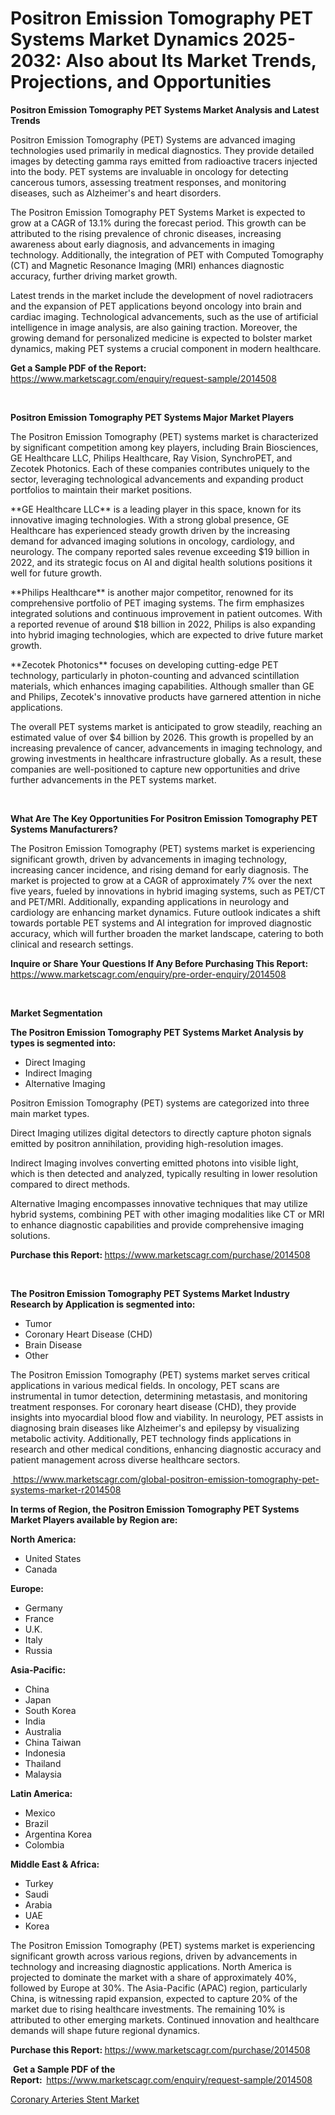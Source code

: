 <p><h1>Positron Emission Tomography PET Systems Market Dynamics 2025-2032: Also about Its Market Trends, Projections, and Opportunities</h1></p><p><strong>Positron Emission Tomography PET Systems Market Analysis and Latest Trends</strong></p>
<p><p>Positron Emission Tomography (PET) Systems are advanced imaging technologies used primarily in medical diagnostics. They provide detailed images by detecting gamma rays emitted from radioactive tracers injected into the body. PET systems are invaluable in oncology for detecting cancerous tumors, assessing treatment responses, and monitoring diseases, such as Alzheimer's and heart disorders.</p><p>The Positron Emission Tomography PET Systems Market is expected to grow at a CAGR of 13.1% during the forecast period. This growth can be attributed to the rising prevalence of chronic diseases, increasing awareness about early diagnosis, and advancements in imaging technology. Additionally, the integration of PET with Computed Tomography (CT) and Magnetic Resonance Imaging (MRI) enhances diagnostic accuracy, further driving market growth.</p><p>Latest trends in the market include the development of novel radiotracers and the expansion of PET applications beyond oncology into brain and cardiac imaging. Technological advancements, such as the use of artificial intelligence in image analysis, are also gaining traction. Moreover, the growing demand for personalized medicine is expected to bolster market dynamics, making PET systems a crucial component in modern healthcare.</p></p>
<p><strong>Get a Sample PDF of the Report:&nbsp;</strong> <a href="https://www.marketscagr.com/enquiry/request-sample/2014508?utm_campaign=3115&utm_medium=2&utm_source=Github&utm_content=ia&utm_term=29032025&utm_id=positron-emission-tomography-pet-systems">https://www.marketscagr.com/enquiry/request-sample/2014508</a></p>
<p>&nbsp;</p>
<p><strong>Positron Emission Tomography PET Systems Major Market Players</strong></p>
<p><p>The Positron Emission Tomography (PET) systems market is characterized by significant competition among key players, including Brain Biosciences, GE Healthcare LLC, Philips Healthcare, Ray Vision, SynchroPET, and Zecotek Photonics. Each of these companies contributes uniquely to the sector, leveraging technological advancements and expanding product portfolios to maintain their market positions.</p><p>**GE Healthcare LLC** is a leading player in this space, known for its innovative imaging technologies. With a strong global presence, GE Healthcare has experienced steady growth driven by the increasing demand for advanced imaging solutions in oncology, cardiology, and neurology. The company reported sales revenue exceeding $19 billion in 2022, and its strategic focus on AI and digital health solutions positions it well for future growth.</p><p>**Philips Healthcare** is another major competitor, renowned for its comprehensive portfolio of PET imaging systems. The firm emphasizes integrated solutions and continuous improvement in patient outcomes. With a reported revenue of around $18 billion in 2022, Philips is also expanding into hybrid imaging technologies, which are expected to drive future market growth.</p><p>**Zecotek Photonics** focuses on developing cutting-edge PET technology, particularly in photon-counting and advanced scintillation materials, which enhances imaging capabilities. Although smaller than GE and Philips, Zecotek's innovative products have garnered attention in niche applications.</p><p>The overall PET systems market is anticipated to grow steadily, reaching an estimated value of over $4 billion by 2026. This growth is propelled by an increasing prevalence of cancer, advancements in imaging technology, and growing investments in healthcare infrastructure globally. As a result, these companies are well-positioned to capture new opportunities and drive further advancements in the PET systems market.</p></p>
<p>&nbsp;</p>
<p><strong>What Are The Key Opportunities For Positron Emission Tomography PET Systems Manufacturers?</strong></p>
<p><p>The Positron Emission Tomography (PET) systems market is experiencing significant growth, driven by advancements in imaging technology, increasing cancer incidence, and rising demand for early diagnosis. The market is projected to grow at a CAGR of approximately 7% over the next five years, fueled by innovations in hybrid imaging systems, such as PET/CT and PET/MRI. Additionally, expanding applications in neurology and cardiology are enhancing market dynamics. Future outlook indicates a shift towards portable PET systems and AI integration for improved diagnostic accuracy, which will further broaden the market landscape, catering to both clinical and research settings.</p></p>
<p><strong>Inquire or Share Your Questions If Any Before Purchasing This Report:</strong> <a href="https://www.marketscagr.com/enquiry/pre-order-enquiry/2014508?utm_campaign=3115&utm_medium=2&utm_source=Github&utm_content=ia&utm_term=29032025&utm_id=positron-emission-tomography-pet-systems">https://www.marketscagr.com/enquiry/pre-order-enquiry/2014508</a></p>
<p>&nbsp;</p>
<p><strong>Market Segmentation</strong></p>
<p><strong>The Positron Emission Tomography PET Systems Market Analysis by types is segmented into:</strong></p>
<p><ul><li>Direct Imaging</li><li>Indirect Imaging</li><li>Alternative Imaging</li></ul></p>
<p><p>Positron Emission Tomography (PET) systems are categorized into three main market types. </p><p>Direct Imaging utilizes digital detectors to directly capture photon signals emitted by positron annihilation, providing high-resolution images. </p><p>Indirect Imaging involves converting emitted photons into visible light, which is then detected and analyzed, typically resulting in lower resolution compared to direct methods. </p><p>Alternative Imaging encompasses innovative techniques that may utilize hybrid systems, combining PET with other imaging modalities like CT or MRI to enhance diagnostic capabilities and provide comprehensive imaging solutions.</p></p>
<p><strong>Purchase this Report:&nbsp;</strong><a href="https://www.marketscagr.com/purchase/2014508?utm_campaign=3115&utm_medium=2&utm_source=Github&utm_content=ia&utm_term=29032025&utm_id=positron-emission-tomography-pet-systems">https://www.marketscagr.com/purchase/2014508</a></p>
<p>&nbsp;</p>
<p><strong>The Positron Emission Tomography PET Systems Market Industry Research by Application is segmented into:</strong></p>
<p><ul><li>Tumor</li><li>Coronary Heart Disease (CHD)</li><li>Brain Disease</li><li>Other</li></ul></p>
<p><p>The Positron Emission Tomography (PET) systems market serves critical applications in various medical fields. In oncology, PET scans are instrumental in tumor detection, determining metastasis, and monitoring treatment responses. For coronary heart disease (CHD), they provide insights into myocardial blood flow and viability. In neurology, PET assists in diagnosing brain diseases like Alzheimer's and epilepsy by visualizing metabolic activity. Additionally, PET technology finds applications in research and other medical conditions, enhancing diagnostic accuracy and patient management across diverse healthcare sectors.</p></p>
<p><a href="https://www.marketscagr.com/global-positron-emission-tomography-pet-systems-market-r2014508?utm_campaign=3115&utm_medium=2&utm_source=Github&utm_content=ia&utm_term=29032025&utm_id=positron-emission-tomography-pet-systems">&nbsp;https://www.marketscagr.com/global-positron-emission-tomography-pet-systems-market-r2014508</a></p>
<p><strong>In terms of Region, the Positron Emission Tomography PET Systems Market Players available by Region are:</strong></p>
<p>
    <p> <strong> North America: </strong>
        <ul>
            <li>United States</li>
            <li>Canada</li>
        </ul>
        </p> 
    <p> <strong> Europe: </strong>
        <ul>
            <li>Germany</li>
            <li>France</li>
            <li>U.K.</li>
            <li>Italy</li>
            <li>Russia</li>
        </ul>
        </p> 
    <p> <strong> Asia-Pacific: </strong>
        <ul>
            <li>China</li>
            <li>Japan</li>
            <li>South Korea</li>
            <li>India</li>
            <li>Australia</li>
            <li>China Taiwan</li>
            <li>Indonesia</li>
            <li>Thailand</li>
            <li>Malaysia</li>
        </ul>
        </p> 
    <p> <strong> Latin America: </strong>
        <ul>
            <li>Mexico</li>
            <li>Brazil</li>
            <li>Argentina Korea</li>
            <li>Colombia</li>
        </ul>
        </p> 
    <p> <strong> Middle East & Africa: </strong>
        <ul>
            <li>Turkey</li>
            <li>Saudi</li>
            <li>Arabia</li>
            <li>UAE</li>
            <li>Korea</li>
        </ul>
    </p>
    </p>
<p><p>The Positron Emission Tomography (PET) systems market is experiencing significant growth across various regions, driven by advancements in technology and increasing diagnostic applications. North America is projected to dominate the market with a share of approximately 40%, followed by Europe at 30%. The Asia-Pacific (APAC) region, particularly China, is witnessing rapid expansion, expected to capture 20% of the market due to rising healthcare investments. The remaining 10% is attributed to other emerging markets. Continued innovation and healthcare demands will shape future regional dynamics.</p></p>
<p><strong>Purchase this Report: </strong><a href="https://www.marketscagr.com/purchase/2014508?utm_campaign=3115&utm_medium=2&utm_source=Github&utm_content=ia&utm_term=29032025&utm_id=positron-emission-tomography-pet-systems">https://www.marketscagr.com/purchase/2014508</a></p>
<p>&nbsp;<strong>Get a Sample PDF of the Report:&nbsp;&nbsp;</strong><a href="https://www.marketscagr.com/enquiry/request-sample/2014508?utm_campaign=3115&utm_medium=2&utm_source=Github&utm_content=ia&utm_term=29032025&utm_id=positron-emission-tomography-pet-systems">https://www.marketscagr.com/enquiry/request-sample/2014508</a></p>
<p><strong></strong></p>
<p><p><a href="https://github.com/biyajausenik/Market-Research-Report-List-1/blob/main/coronary-arteries-stent-market.md?utm_campaign=3115&utm_medium=2&utm_source=Github&utm_content=ia&utm_term=29032025&utm_id=positron-emission-tomography-pet-systems">Coronary Arteries Stent Market</a></p></p>